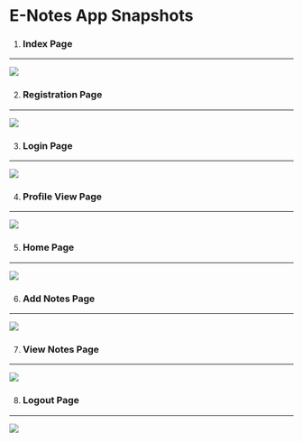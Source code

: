 <h1> E-Notes App Snapshots </h1>

1) <h3> Index Page
---

<img src="https://user-images.githubusercontent.com/45147588/115247912-d64ab380-a144-11eb-8e75-89222240005d.PNG">

</h3>

2) <h3> Registration Page
---

<img src="https://user-images.githubusercontent.com/45147588/115247908-d5198680-a144-11eb-9f7d-ab2360f95b3e.PNG">

</h3>

3) <h3> Login Page
---

<img src="https://user-images.githubusercontent.com/45147588/115247904-d480f000-a144-11eb-9af4-bf2491e26584.PNG">

</h3>


4) <h3> Profile View Page
---

<img src="https://user-images.githubusercontent.com/45147588/115247885-d185ff80-a144-11eb-8579-266271a9214a.PNG">

</h3>



5) <h3> Home Page
---

<img src="https://user-images.githubusercontent.com/45147588/115247896-d34fc300-a144-11eb-99e3-a5ea96b0f824.PNG">

</h3>

6) <h3> Add Notes Page
---

<img src="https://user-images.githubusercontent.com/45147588/115247933-da76d100-a144-11eb-84d5-e5dd158b2c33.PNG">

</h3>

7) <h3> View Notes Page
---

<img src="https://user-images.githubusercontent.com/45147588/115247927-d9de3a80-a144-11eb-9cff-dba3ad8c9494.PNG">

</h3>

8) <h3> Logout Page
---

<img src="https://user-images.githubusercontent.com/45147588/115247942-dba7fe00-a144-11eb-9a26-f5d251bd9d94.PNG">

</h3>

